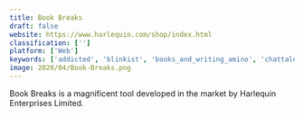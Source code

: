 ```yaml
---
title: Book Breaks
draft: false 
website: https://www.harlequin.com/shop/index.html
classification: ['']
platform: ['Web']
keywords: ['addicted', 'blinkist', 'books_and_writing_amino', 'chattales', 'hooke', 'hooked', 'inkvite', 'lure', 'medium', 'mirakee', 'penana', 'penned', 'pocket_writers', 'radish', 'shorti', 'sweek', 'tap_by_wattpad', 'taptap', 'textingstory', 'wattpad', 'wit', 'yarn']
image: 2020/04/Book-Breaks.png
---
```

Book Breaks is a magnificent tool developed in the market by Harlequin Enterprises Limited.